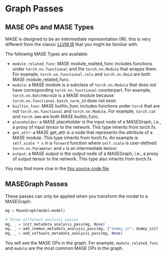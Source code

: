 # Graph Passes

## MASE OPs and MASE Types

MASE is designed to be an intermediate representation (IR), this is very different from the classic [LLVM IR](https://llvm.org/docs/LangRef.html) that you might be familiar with.

The following MASE Types are available:

- `module_related_func`: MASE module_realted_func includes functions under `torch.nn.functional` and the `torch.nn.Module` that wrapps them. For example, `torch.nn.functional.relu` and `torch.nn.ReLU` are both MASE module_related_func.
- `module`: a MASE module is a subclass of `torch.nn.Module` that does not have corresponding `torch.nn.functional` counterpart. For example, `torch.nn.BatchNorm2D` is a MASE module because `torch.nn.functional.batch_norm_2d` does not exist.
- `builtin_func`: MASE builtin_func includes functions under `torch` that are not `torch.nn.functional` and `torch.nn.Module`. For example, `torch.cat` and `torch.bmm` are both MASE builtin_func.
- `placeholder`: a MASE placeholder is the input node of a MASEGraph, i.e., a proxy of input tensor to the network. This type inherits from torch.fx.
- `get_attr`: a MASE get_attr is a node that represents the attribute of a MASE module. This type inherits from torch.fx. An example is `self.scale * x` in a `forward` function where `self.scale` is user-defined `torch.nn.Parameter` and `x` is an intermediate tensor.
- `output`: a MASE output is the output node of a MASEGraph, i.e., a proxy of output tensor to the network. This type also inherits from torch.fx.

You may find more clue in the [this source code file](https://github.com/DeepWok/mase/blob/main/src/chop/passes/__init__.py).

## MASEGraph Passes

These passes can only be applied when you transform the model to a MASEGraph:

```python
mg = MaseGraph(model=model)

# Three different analysis passes
mg, _ = init_metadata_analysis_pass(mg, None)
mg, _ = add_common_metadata_analysis_pass(mg, {"dummy_in": dummy_in})
mg, _ = add_software_metadata_analysis_pass(mg, None)
```

You will see the MASE OPs in the graph. For example, `module_related_func` and `module` are the most common MASE OPs in the graph.